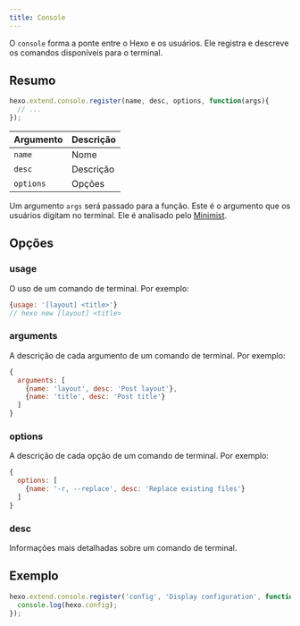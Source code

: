 ```yaml
---
title: Console
---
```


O `console` forma a ponte entre o Hexo e os usuários. Ele registra e descreve os comandos disponíveis para o terminal.

## Resumo

``` js
hexo.extend.console.register(name, desc, options, function(args){
  // ...
});
```

Argumento | Descrição
--- | ---
`name` | Nome
`desc` | Descrição
`options`| Opções

Um argumento `args` será passado para a função. Este é o argumento que os usuários digitam no terminal. Ele é analisado pelo [Minimist].

## Opções

### usage

O uso de um comando de terminal. Por exemplo:

``` js
{usage: '[layout] <title>'}
// hexo new [layout] <title>
```

### arguments

A descrição de cada argumento de um comando de terminal. Por exemplo:

``` js
{
  arguments: [
    {name: 'layout', desc: 'Post layout'},
    {name: 'title', desc: 'Post title'}
  ]
}
```

### options

A descrição de cada opção de um comando de terminal. Por exemplo:

``` js
{
  options: [
    {name: '-r, --replace', desc: 'Replace existing files'}
  ]
}
```

### desc

Informações mais detalhadas sobre um comando de terminal.

## Exemplo

``` js
hexo.extend.console.register('config', 'Display configuration', function(args){
  console.log(hexo.config);
});
```

[Minimist]: https://github.com/substack/minimist

